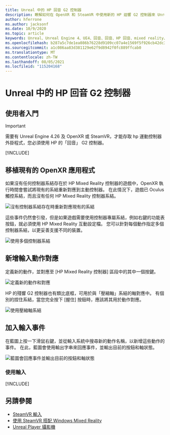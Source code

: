 ```yaml
---
title: Unreal 中的 HP 回音 G2 控制器
description: 瞭解如何在 OpenXR 和 SteamVR 中使用新的 HP 迴響 G2 控制器來 Unreal 混合現實應用程式。
author: hferrone
ms.author: jacksonf
ms.date: 10/9/2020
ms.topic: article
keywords: Unreal、Unreal Engine 4、UE4、回音、回音、HP 回音、mixed reality、開發、運動控制器、使用者輸入、功能、新專案、模擬器、檔、指南、功能、全像遊戲開發、混合現實耳機、windows mixed reality 耳機、虛擬實境耳機
ms.openlocfilehash: b287a5c7de1ea086b76228d9109cc07a4e1569f5f926cb42dc3e37cc2a3bb916
ms.sourcegitcommit: a1c086aa83d381129e62f9d8942f0fc889ffcab0
ms.translationtype: MT
ms.contentlocale: zh-TW
ms.lasthandoff: 08/05/2021
ms.locfileid: "115204168"
---
```

# <a name="hp-reverb-g2-controllers-in-unreal"></a>Unreal 中的 HP 回音 G2 控制器 

## <a name="getting-started"></a>使用者入門

> [!IMPORTANT]
> 需要有 Unreal Engine 4.26 及 OpenXR 或 SteamVR，才能存取 hp 運動控制器外掛程式，您必須使用 HP 的「回音」 G2 控制器。

[!INCLUDE[](includes/tabs-g2-controllers-in-unreal.md)]

## <a name="porting-an-existing-openxr-app"></a>移植現有的 OpenXR 應用程式 

如果沒有任何控制器系結存在於 HP Mixed Reality 控制器的遊戲中，OpenXR 執行時間會嘗試將現有的系結重新對應到主動控制器。  在此情況下，遊戲已 Oculus 觸控系結，而且沒有任何 HP Mixed Reality 控制器系結。

![沒有控制器系結存在時重新對應現有的系結](images/reverb-g2-img-04.png)

這些事件仍然會引發，但是如果遊戲需要使用控制器專屬系結，例如右鍵的功能表按鈕，就必須使用 HP Mixed Reality 互動設定檔。  您可以針對每個動作指定多個控制器系結，以更妥善支援不同的裝置。
   
![使用多個控制器系結](images/reverb-g2-img-05.png)

## <a name="adding-input-action-mappings"></a>新增輸入動作對應 

定義新的動作，並對應至 [HP Mixed Reality 控制器] 區段中的其中一個按鍵。

![定義新的動作和對應](images/reverb-g2-img-02.png)

HP 的殘響 G2 控制器也有類比底框，可用於與「壓縮軸」系結的軸對應中。  有個別的捏住系結，當您完全按下 [握住] 按鈕時，應該將其用於動作對應。 

![使用壓縮軸系結](images/reverb-g2-img-03.png)

## <a name="adding-input-events"></a>加入輸入事件

在藍圖上按一下滑鼠右鍵，並從輸入系統中搜尋新的動作名稱，以新增這些動作的事件。  在此，藍圖會使用輸出字串來回應事件，並輸出目前的按鈕和軸狀態。

![藍圖會回應事件並輸出目前的按鈕和軸狀態](images/reverb-g2-img-06.png)

### <a name="using-input"></a>使用輸入 

[!INCLUDE[](includes/tabs-g2-controller-mapping-in-unreal.md)]

## <a name="see-also"></a>另請參閱
* [SteamVR 輸入](https://docs.unrealengine.com/Platforms/VR/SteamVR/HowTo/SteamVRInput/index.html)
* [使用 SteamVR 搭配 Windows Mixed Reality](/windows/mixed-reality/enthusiast-guide/using-steamvr-with-windows-mixed-reality)
* [Unreal Player 攝影機](https://docs.unrealengine.com/Programming/Tutorials/PlayerCamera/3/index.html)